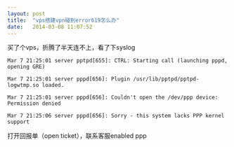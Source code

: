 ```yaml
---
layout: post
title:  "vps搭建vpn碰到error619怎么办"
date:   2014-03-08 11:07:52
---
```

买了个vps，折腾了半天连不上，看了下syslog


    Mar 7 21:25:01 server pptpd[655]: CTRL: Starting call (launching pppd, opening GRE)

    Mar 7 21:25:01 server pppd[656]: Plugin /usr/lib/pptpd/pptpd-logwtmp.so loaded.

    Mar 7 21:25:01 server pppd[656]: Couldn't open the /dev/ppp device: Permission denied

    Mar 7 21:25:06 server pppd[656]: Sorry - this system lacks PPP kernel support 


打开回报单（open ticket），联系客服enabled ppp

